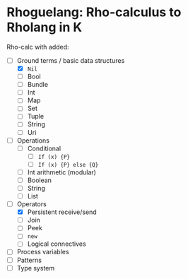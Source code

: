 # Rhoguelang: Rho-calculus to Rholang in K

Rho-calc with added:
- [ ] Ground terms / basic data structures
  - [x] `Nil`
  - [ ] Bool
  - [ ] Bundle
  - [ ] Int
  - [ ] Map
  - [ ] Set
  - [ ] Tuple
  - [ ] String
  - [ ] Uri
- [ ] Operations
  - [ ] Conditional
    - [ ] `If (x) {P}`
    - [ ] `If (x) {P} else {Q}`
  - [ ] Int arithmetic (modular)
  - [ ] Boolean
  - [ ] String
  - [ ] List
- [ ] Operators
  - [x] Persistent receive/send
  - [ ] Join
  - [ ] Peek
  - [ ] `new`
  - [ ] Logical connectives
- [ ] Process variables
- [ ] Patterns
- [ ] Type system
